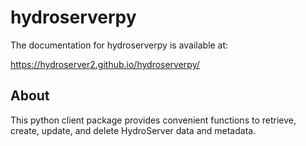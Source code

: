 # hydroserverpy

The documentation for hydroserverpy is available at:

https://hydroserver2.github.io/hydroserverpy/

## About

This python client package provides convenient functions to retrieve, create, update, and delete HydroServer data and metadata.

